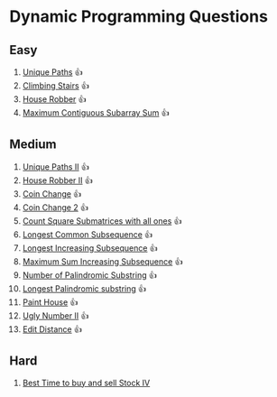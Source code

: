 # Dynamic Programming Questions

## Easy
1. [Unique Paths](https://leetcode.com/problems/unique-paths)     👍
2. [Climbing Stairs](https://leetcode.com/problems/climbing-stairs) 👍
3. [House Robber](https://leetcode.com/problems/house-robber)     👍
4. [Maximum Contiguous Subarray Sum](https://leetcode.com/problems/maximum-subarray)  👍

## Medium
1. [Unique Paths II](https://leetcode.com/problems/unique-paths-ii) 👍
2. [House Robber II](https://leetcode.com/problems/house-robber-ii) 👍
3. [Coin Change](https://leetcode.com/problems/coin-change) 👍
4. [Coin Change 2](https://leetcode.com/problems/coin-change-2) 👍
5. [Count Square Submatrices with all ones](https://leetcode.com/problems/count-square-submatrices-with-all-ones) 👍
6. [Longest Common Subsequence](https://leetcode.com/problems/longest-common-subsequence) 👍
7. [Longest Increasing Subsequence](https://leetcode.com/problems/longest-increasing-subsequence) 👍
8. [Maximum Sum Increasing Subsequence](https://www.geeksforgeeks.org/problems/maximum-sum-increasing-subsequence4749/1) 👍
9. [Number of Palindromic Substring](https://leetcode.com/problems/palindromic-substrings) 👍
10. [Longest Palindromic substring](https://leetcode.com/problems/longest-palindromic-substring) 👍
11. [Paint House](https://leetcode.com/problems/paint-house) 👍
12. [Ugly Number II](https://leetcode.com/problems/ugly-number-ii) 👍
13. [Edit Distance](https://leetcode.com/problems/edit-distance) 👍

## Hard
1. [Best Time to buy and sell Stock IV](https://leetcode.com/problems/best-time-to-buy-and-sell-stock-iv)
